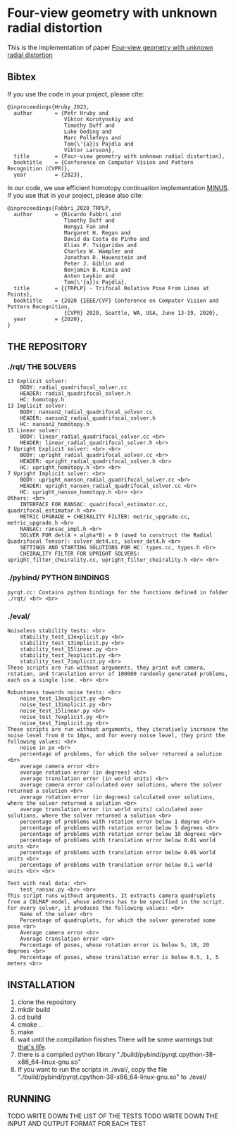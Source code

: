 # Four-view geometry with unknown radial distortion

This is the implementation of paper [Four-view geometry with unknown radial distortion](https://openaccess.thecvf.com/content/CVPR2023/papers/Hruby_Four-View_Geometry_With_Unknown_Radial_Distortion_CVPR_2023_paper.pdf)



## Bibtex
If you use the code in your project, please cite:
```
@inproceedings{Hruby_2023,
  author       = {Petr Hruby and
                  Viktor Korotynskiy and
                  Timothy Duff and
                  Luke Oeding and
                  Marc Pollefeys and
                  Tom{\'{a}}s Pajdla and
                  Viktor Larsson},
  title        = {Four-view geometry with unknown radial distortion},
  booktitle    = {Conference on Computer Vision and Pattern Recognition (CVPR)},
  year         = {2023},

```

In our code, we use efficient homotopy continuation implementation [MINUS](https://github.com/rfabbri/minus). If you use that in your project, please also cite:

```
@inproceedings{Fabbri_2020_TRPLP,
  author       = {Ricardo Fabbri and
                  Timothy Duff and
                  Hongyi Fan and
                  Margaret H. Regan and
                  David da Costa de Pinho and
                  Elias P. Tsigaridas and
                  Charles W. Wampler and
                  Jonathan D. Hauenstein and
                  Peter J. Giblin and
                  Benjamin B. Kimia and
                  Anton Leykin and
                  Tom{\'{a}}s Pajdla},
  title        = {{TRPLP} - Trifocal Relative Pose From Lines at Points},
  booktitle    = {2020 {IEEE/CVF} Conference on Computer Vision and Pattern Recognition,
                  {CVPR} 2020, Seattle, WA, USA, June 13-19, 2020},
  year         = {2020},
}
```


## THE REPOSITORY

### ./rqt/	THE SOLVERS

	13 Explicit solver:
		BODY: radial_quadrifocal_solver.cc
		HEADER: radial_quadrifocal_solver.h
		HC: homotopy.h
	13 Implicit solver:
		BODY: nanson2_radial_quadrifocal_solver.cc
		HEADER: nanson2_radial_quadrifocal_solver.h
		HC: nanson2_homotopy.h
	15 Linear solver:
		BODY: linear_radial_quadrifocal_solver.cc <br>
		HEADER: linear_radial_quadrifocal_solver.h <br>
	7 Upright Explicit solver: <br> <br>
		BODY: upright_radial_quadrifocal_solver.cc <br>
		HEADER: upright_radial_quadrifocal_solver.h <br>
		HC: upright_homotopy.h <br> <br>
	7 Upright Implicit solver: <br>
		BODY: upright_nanson_radial_quadrifocal_solver.cc <br>
		HEADER: upright_nanson_radial_quadrifocal_solver.cc <br>
		HC: upright_nanson_homotopy.h <br> <br>
	Others: <br>
		INTERFACE FOR RANSAC: quadrifocal_estimator.cc, quadrifocal_estimator.h <br>
		METRIC UPGRADE + CHEIRALITY FILTER: metric_upgrade.cc, metric_upgrade.h <br>
		RANSAC: ransac_impl.h <br>
		SOLVER FOR det(A + alpha*B) = 0 (used to construct the Radial Quadrifocal Tensor): solver_det4.cc, solver_det4.h <br>
		SETTINGS AND STARTING SOLUTIONS FOR HC: types.cc, types.h <br>
		CHEIRALITY FILTER FOR UPRIGHT SOLVERS: upright_filter_cheirality.cc, upright_filter_cheirality.h <br> <br>

### ./pybind/ PYTHON BINDINGS

	pyrqt.cc: Contains python bindings for the functions defined in folder ./rqt/ <br> <br>


### ./eval/
	Noiseless stability tests: <br>
		stability_test_13explicit.py <br>
		stability_test_13implicit.py <br>
		stability_test_15linear.py <br>
		stability_test_7explicit.py <br>
		stability_test_7implicit.py <br>
	These scripts are run without arguments, they print out camera, rotation, and translation error of 100000 randomly generated problems, each on a single line. <br> <br>
	
	Robustness towards noise tests: <br>
		noise_test_13explicit.py <br>
		noise_test_13implicit.py <br>
		noise_test_15linear.py <br>
		noise_test_7explicit.py <br>
		noise_test_7implicit.py <br>
	These scripts are run without arguments, they iteratively increase the noise level from 0 to 10px, and for every noise level, they print the following values: <br>
		noise in px <br>
		percentage of problems, for which the solver returned a solution <br>
		average camera error <br>
		average rotation error (in degrees) <br>
		average translation error (in world units) <br>
		average camera error calculated over solutions, where the solver returned a solution <br>
		average rotation error (in degrees) calculated over solutions, where the solver returned a solution <br>
		average translation error (in world units) calculated over solutions, where the solver returned a solution <br>
		percentage of problems with rotation error below 1 degree <br>
		percentage of problems with rotation error below 5 degrees <br>
		percentage of problems with rotation error below 10 degrees <br>
		percentage of problems with translation error below 0.01 world units <br>
		percentage of problems with translation error below 0.05 world units <br>
		percentage of problems with translation error below 0.1 world units <br> <br>
	
	Test with real data: <br>
		test_ransac.py <br> <br>
	This script runs without arguments. It extracts camera quadruplets from a COLMAP model, whose address has to be specified in the script. For every solver, it produces the following values: <br>
		Name of the solver <br>
		Percentage of quadruplets, for which the solver generated some pose <br>
		Average camera error <br>
		Average translation error <br>
		Percentage of poses, whose rotation error is below 5, 10, 20 degrees <br>
		Percentage of poses, whose translation error is below 0.5, 1, 5 meters <br>

## INSTALLATION

1. clone the repository
2. mkdir build
3. cd build
4. cmake ..
5. make
6. wait until the compillation finishes There will be some warnings but [that's life](https://www.youtube.com/watch?v=TnlPtaPxXfc).
7. there is a compiled python library "./build/pybind/pyrqt.cpython-38-x86_64-linux-gnu.so"
8. If you want to run the scripts in ./eval/, copy the file "./build/pybind/pyrqt.cpython-38-x86_64-linux-gnu.so" to ./eval/


## RUNNING

TODO WRITE DOWN THE LIST OF THE TESTS
TODO WRITE DOWN THE INPUT AND OUTPUT FORMAT FOR EACH TEST



